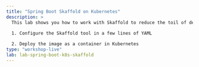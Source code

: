 ```yaml
---
title: "Spring Boot Skaffold on Kubernetes"
description: >
  This lab shows you how to work with Skaffold to reduce the toil of developing and pushing applications to Kubernetes. To do this we need to do two things:

  1. Configure the Skaffold tool in a few lines of YAML
  
  2. Deploy the image as a container in Kubernetes
type: "workshop-live"
lab: lab-spring-boot-k8s-skaffold
---
```

